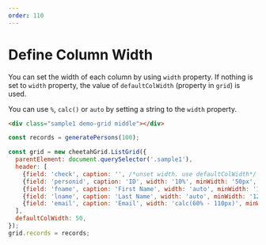 ```yaml
---
order: 110
---
```


# Define Column Width

You can set the width of each column by using `width` property.
If nothing is set to `width` property, the value of `defaultColWidth` (property in `grid`) is used.

You can use `%`, `calc()` or `auto` by setting a string to the `width` property.

<code-preview>

```html
<div class="sample1 demo-grid middle"></div>
```

```js
const records = generatePersons(100);

const grid = new cheetahGrid.ListGrid({
  parentElement: document.querySelector('.sample1'),
  header: [
    {field: 'check', caption: '', /*unset width. use defaultColWidth*/ columnType: 'check', action: 'check', minWidth: 50, maxWidth: 50},
    {field: 'personid', caption: 'ID', width: '10%', minWidth: '50px', maxWidth: '50%'},
    {field: 'fname', caption: 'First Name', width: 'auto', minWidth: '120px'},
    {field: 'lname', caption: 'Last Name', width: 'auto', minWidth: '120px'},
    {field: 'email', caption: 'Email', width: 'calc(60% - 110px)', minWidth: '120px'},
  ],
  defaultColWidth: 50,
});
grid.records = records;
```

</code-preview>